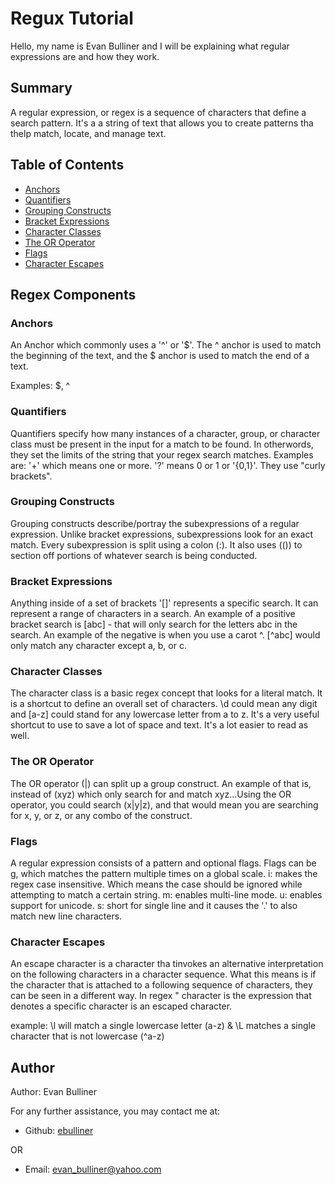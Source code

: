 # Regux Tutorial

Hello, my name is Evan Bulliner and I will be explaining what regular expressions are and how they work.

## Summary

A regular expression, or regex is a sequence of characters that define a search pattern. It's a a string of text that allows you to create patterns tha thelp match, locate, and manage text.


## Table of Contents

- [Anchors](#anchors)
- [Quantifiers](#quantifiers)
- [Grouping Constructs](#grouping-constructs)
- [Bracket Expressions](#bracket-expressions)
- [Character Classes](#character-classes)
- [The OR Operator](#the-or-operator)
- [Flags](#flags)
- [Character Escapes](#character-escapes)

## Regex Components

### Anchors

An Anchor which commonly uses a '^' or '$'. The ^ anchor is used to match the beginning of the text, and the $ anchor is used to match the end of a text.

Examples: $, ^

### Quantifiers

Quantifiers specify how many instances of a character, group, or character class must be present in the input for a match to be found. In otherwords, they set the limits of the string that your regex search matches. Examples are: '+' which means one or more. '?' means 0 or 1 or '{0,1}'. They use "curly brackets".

### Grouping Constructs

Grouping constructs describe/portray the subexpressions of a regular expression. Unlike bracket expressions, subexpressions look for an exact match. Every subexpression is split using a colon (:). It also uses (()) to section off portions of whatever search is being conducted.


### Bracket Expressions

Anything inside of a set of brackets '[]' represents a specific search. It can represent a range of characters in a search. An example of a positive bracket search is [abc] - that will only search for the letters abc in the search. An example of the negative is when you use a carot ^. [^abc] would only match any character except a, b, or c.

### Character Classes

The character class is a basic regex concept that looks for a literal match. It is a shortcut to define an overall set of characters. \d could mean any digit and [a-z] could stand for any lowercase letter from a to z. It's a very useful shortcut to use to save a lot of space and text. It's a lot easier to read as well.

### The OR Operator

The OR operator (|) can split up a group construct. An example of that is, instead of (xyz) which only search for and match xyz...Using the OR operator, you could search (x|y|z), and that would mean you are searching for x, y, or z, or any combo of the construct.

### Flags

A regular expression consists of a pattern and optional flags. Flags can be g, which matches the pattern multiple times on a global scale. i: makes the regex case insensitive. Which means the case should be ignored while attempting to match a certain string. m: enables multi-line mode. u: enables support for unicode. s: short for single line and it causes the '.' to also match new line characters.

### Character Escapes

An escape character is a character tha tinvokes an alternative interpretation on the following characters in a character sequence. What this means is if the character that is attached to a following sequence of characters, they can be seen in a different way. In regex " character is the expression that denotes a specific character is an escaped character.

example: \l will match a single lowercase letter (a-z) & \L matches a single character that is not lowercase (^a-z)

## Author

Author: Evan Bulliner

For any further assistance, you may contact me at:

  * Github: [ebulliner](<https://github.com/ebulliner>)

  OR

  * Email: evan_bulliner@yahoo.com